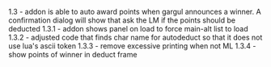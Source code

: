 1.3
    - addon is able to auto award points when gargul announces a winner. A confirmation dialog will show that ask the LM
    if the points should be deducted
1.3.1
    - addon shows panel on load to force main-alt list to load
1.3.2
    - adjusted code that finds char name for autodeduct so that it does not use lua's ascii token
1.3.3
    - remove excessive printing when not ML
1.3.4
    - show points of winner in deduct frame